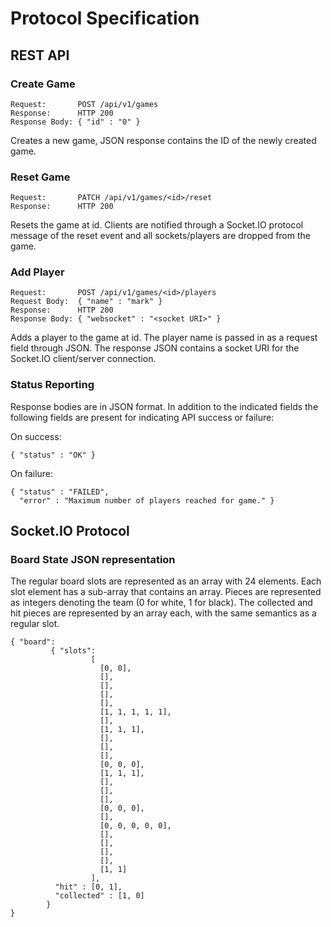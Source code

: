Protocol Specification
======================

REST API
--------

### Create Game
    Request:       POST /api/v1/games
    Response:      HTTP 200
    Response Body: { "id" : "0" }

Creates a new game, JSON response contains the ID of the newly created game.


### Reset Game
    Request:       PATCH /api/v1/games/<id>/reset
    Response:      HTTP 200

Resets the game at id. Clients are notified through a Socket.IO protocol
message of the reset event and all sockets/players are dropped from the game.

### Add Player
    Request:       POST /api/v1/games/<id>/players
    Request Body:  { "name" : "mark" }
    Response:      HTTP 200
    Response Body: { "websocket" : "<socket URI>" }

Adds a player to the game at id. The player name is passed in as a request
field through JSON. The response JSON contains a socket URI for the Socket.IO
client/server connection.

### Status Reporting
Response bodies are in JSON format. In addition to the indicated fields the
following fields are present for indicating API success or failure:

On success:

    { "status" : "OK" }

On failure:

    { "status" : "FAILED",
      "error" : "Maximum number of players reached for game." }

Socket.IO Protocol
------------------

### Board State JSON representation

The regular board slots are represented as an array with 24 elements. Each slot
element has a sub-array that contains an array. Pieces are represented as
integers denoting the team (0 for white, 1 for black). The collected and hit
pieces are represented by an array each, with the same semantics as a regular
slot.

    { "board":
             { "slots":
                      [
                        [0, 0],
                        [],
                        [],
                        [],
                        [],
                        [1, 1, 1, 1, 1],
                        [],
                        [1, 1, 1],
                        [],
                        [],
                        [],
                        [0, 0, 0],
                        [1, 1, 1],
                        [],
                        [],
                        [],
                        [0, 0, 0],
                        [],
                        [0, 0, 0, 0, 0],
                        [],
                        [],
                        [],
                        [],
                        [1, 1]
                      ],
              "hit" : [0, 1],
              "collected" : [1, 0]
            }
    }
